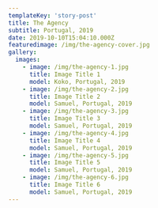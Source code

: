 ```yaml
---
templateKey: 'story-post'
title: The Agency
subtitle: Portugal, 2019
date: 2019-10-10T15:04:10.000Z
featuredimage: /img/the-agency-cover.jpg
gallery:
  images:
    - image: /img/the-agency-1.jpg
      title: Image Title 1
      model: Koko, Portugal, 2019
    - image: /img/the-agency-2.jpg
      title: Image Title 2
      model: Samuel, Portugal, 2019
    - image: /img/the-agency-3.jpg
      title: Image Title 3
      model: Samuel, Portugal, 2019
    - image: /img/the-agency-4.jpg
      title: Image Title 4
      model: Samuel, Portugal, 2019
    - image: /img/the-agency-5.jpg
      title: Image Title 5
      model: Samuel, Portugal, 2019
    - image: /img/the-agency-6.jpg
      title: Image Title 6
      model: Samuel, Portugal, 2019
---
```

